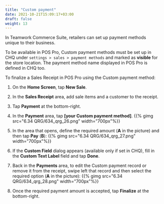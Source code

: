 ```yaml
---
title: "Custom payment"
date: 2021-10-21T15:09:17+03:00
draft: false
weight: 13
---
```

In Teamwork Commerce Suite, retailers can set up payment methods unique to their business.

To be available in POS Pro, Custom payment methods must be set up in CHQ under `settings > sales > payment methods` and marked as **visible** for the store location. The payment method name displayed in POS Pro is defined in CHQ too.

To finalize a Sales Receipt in POS Pro using the Custom payment method:

1. On the **Home Screen**, tap **New Sale**.

2. In the **Sales Receipt** area, add sale items and a customer to the receipt.

3. Tap **Payment** at the bottom-right.

4. In the **Payment** area, tap **[your Custom payment method]**.
{{% gimg src="6.34 QRG/634_qrg_26.png" width="700px"%}} 
5. In the area that opens, define the required amount (**A** in the picture) and then tap **Pay** (**B**):
{{% gimg src="6.34 QRG/634_qrg_27.png" width="700px"%}} 
6. If the **Custom Field** dialog appears (available only if set in CHQ), fill in the **Custom Text Label** field and tap **Done**.

7. Back in the **Payments** area, to edit the Custom payment record or remove it from the receipt, swipe left that record and then select the required option (**A** in the picture):
{{% gimg src="6.34 QRG/634_qrg_28.png" width="700px"%}} 
8. Once the required payment amount is accepted, tap **Finalize** at the bottom-right.

